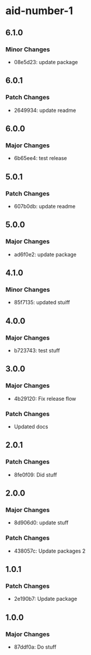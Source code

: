 # aid-number-1

## 6.1.0

### Minor Changes

- 08e5d23: update package

## 6.0.1

### Patch Changes

- 2649934: update readme

## 6.0.0

### Major Changes

- 6b65ee4: test release

## 5.0.1

### Patch Changes

- 607b0db: update readme

## 5.0.0

### Major Changes

- ad6f0e2: update package

## 4.1.0

### Minor Changes

- 85f7135: updated stuiff

## 4.0.0

### Major Changes

- b723743: test stuff

## 3.0.0

### Major Changes

- 4b29120: Fix release flow

### Patch Changes

- Updated docs

## 2.0.1

### Patch Changes

- 8fe0f09: Did stuff

## 2.0.0

### Major Changes

- 8d906d0: update stuff

### Patch Changes

- 438057c: Update packages 2

## 1.0.1

### Patch Changes

- 2e190b7: Update package

## 1.0.0

### Major Changes

- 87ddf0a: Do stuff
